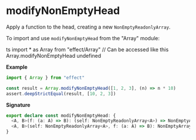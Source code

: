 # modifyNonEmptyHead

Apply a function to the head, creating a new `NonEmptyReadonlyArray`.

To import and use `modifyNonEmptyHead` from the "Array" module:

ts
import \* as Array from "effect/Array"
// Can be accessed like this
Array.modifyNonEmptyHead
undefined

**Example**

```ts
import { Array } from "effect"

const result = Array.modifyNonEmptyHead([1, 2, 3], (n) => n * 10)
assert.deepStrictEqual(result, [10, 2, 3])
```

**Signature**

```ts
export declare const modifyNonEmptyHead: {
  <A, B>(f: (a: A) => B): (self: NonEmptyReadonlyArray<A>) => NonEmptyArray<A | B>
  <A, B>(self: NonEmptyReadonlyArray<A>, f: (a: A) => B): NonEmptyArray<A | B>
}
```
